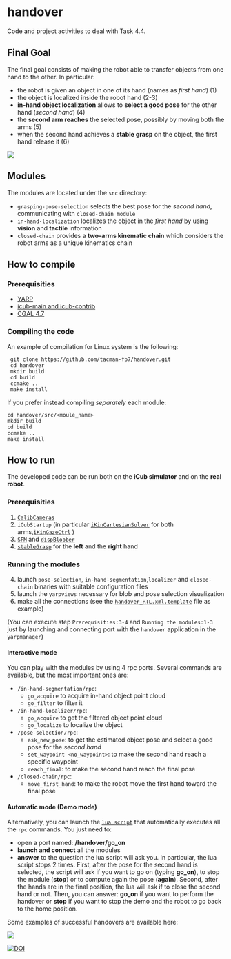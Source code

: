 # handover
Code and project activities to deal with Task 4.4.

## Final Goal

The final goal consists of making the robot able to transfer objects from one hand to the other. In particular:
- the robot is given an object in one of its hand (names as _first hand_) (1)
- the object is localized inside the robot hand (2-3)
- **in-hand object localization** allows to **select a good pose** for the other hand (_second hand_) (4)
- the **second arm reaches** the selected pose, possibly by moving both the arms (5)
- when the second hand achieves a **stable grasp** on the object, the first hand release it (6)

<img src="https://github.com/tacman-fp7/handover/blob/devel/wiki/handover-pipeline3.png">

## Modules

The modules are located under the `src` directory:
- `grasping-pose-selection` selects the best pose for the _second hand_, communicating with `closed-chain module`
- `in-hand-localization` localizes the object in the _first hand_ by using **vision** and **tactile** information
- `closed-chain` provides a **two-arms kinematic chain** which considers the robot arms as a unique kinematics chain 

## How to compile

### Prerequisities

- [YARP](http://www.yarp.it/install.html)
- [icub-main and icub-contrib](http://wiki.icub.org/wiki/ICub_Software_Installation)
- [CGAL 4.7](https://github.com/CGAL/cgal)

### Compiling the code

 An example of compilation  for Linux system is the following:

```
 git clone https://github.com/tacman-fp7/handover.git
 cd handover
 mkdir build
 cd build
 ccmake ..
 make install
```
If you prefer instead compiling _separately_ each module:

```
cd handover/src/<moule_name>
mkdir build
cd build
ccmake ..
make install
```


## How to run 

The developed code can be run both on the **iCub simulator** and on the **real robot**.

### Prerequisities

1. [`CalibCameras`](http://wiki.icub.org/brain/group__icub__camCalib.html)
2. `iCubStartup` (in particular [`iKinCartesianSolver`](http://wiki.icub.org/brain/group__iKinCartesianSolver.html) for both arms,[`iKinGazeCtrl`](http://eris.liralab.it/iCub/main/dox/html/group__iKinGazeCtrl.html) )
3. [`SFM`](https://github.com/robotology/stereo-vision/tree/master/modules/SFM) and [`dispBlobber`](https://github.com/robotology/segmentation/tree/gh-pages)
4. [`stableGrasp`](https://github.com/tacman-fp7/tactile-control#how-to-run) for the **left** and the **right** hand

### Running the modules

4. launch `pose-selection`, `in-hand-segmentation`,`localizer` and `closed-chain` binaries with suitable configuration files
5. launch the `yarpviews` necessary for blob and pose selection visualization
6. make all the connections (see the [`handover_RTL.xml.template`](https://github.com/tacman-fp7/handover/blob/master/app/script/handover_RTL.xml.template) file as example)

(You can execute step `Prerequisities:3-4` and `Running the modules:1-3` just by launching and connecting port with the `handover` application in the `yarpmanager`)


#### Interactive mode

You can play with the modules by using 4 rpc ports. Several commands are available,  but the most important ones are:

- `/in-hand-segmentation/rpc`:
     - `go_acquire` to acquire in-hand object point cloud
     - `go_filter` to filter it
- `/in-hand-localizer/rpc`:
     - `go_acquire` to get the  filtered object point cloud
     - `go_localize` to localize the object
- `/pose-selection/rpc`:
     - `ask_new_pose`: to get the estimated object pose and select a good pose for the _second hand_
     -  `set_waypoint <no_waypoint>`: to make the second hand reach a specific waypoint
     - `reach_final`: to make the second hand reach the final pose
- `/closed-chain/rpc`:
     - `move_first_hand`: to make the robot move the first hand toward the final pose
  
#### Automatic  mode (Demo mode)
Alternatively, you can launch the [`lua script`](https://github.com/tacman-fp7/handover/blob/master/app/lua/handover_main_RTL.lua) that automatically executes all the `rpc` commands.
You just need to:
- open a port named: **/handover/go_on** 
- **launch and connect** all the modules
- **answer** to the question the lua script will ask you. In particular, the lua script stops 2 times. First, after the pose for the second hand is selected, the script will ask if you want to go on (typing **go_on**), to stop the module (**stop**) or to compute again the pose (**again**). Second, after the hands are in the final position, the lua will ask if to close the second hand or not. Then, you can answer: **go_on** if you want to perform the handover or **stop** if you want to stop the demo and the robot to go back to the home position.

Some examples of successful handovers are available here: 

[<img src="https://github.com/tacman-fp7/handover/blob/devel/wiki/play-video.png">](https://www.youtube.com/watch?v=be27-FGU-Sk)

[![DOI](https://zenodo.org/badge/70046565.svg)](https://zenodo.org/badge/latestdoi/70046565)







